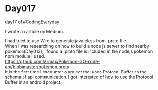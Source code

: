 # Day017
day17 of #CodingEveryday

I wrote an article on Medium.  
  
I had tried to use Wire to generate java class from .proto file.  
When I was researching on how to build a node js server to find nearby pokemon(Day013), I found a .proto file is included in the nodejs pokemon npm module I used.  
https://github.com/Armax/Pokemon-GO-node-api/blob/master/pokemon.proto  
It is the first time I encounter a project that uses Protocol Buffer as the schema of api communication. I got interested of how to use the Protocol Buffer in an android project.  
